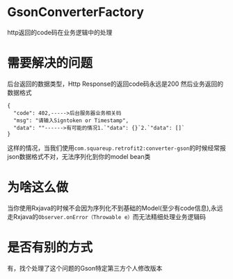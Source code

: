 # GsonConverterFactory
http返回的code码在业务逻辑中的处理
# 需要解决的问题
后台返回的数据类型，Http Response的返回code码永远是200
然后业务返回的数据格式
```
{
  "code": 402,----->后台服务器业务相关码
  "msg": "请输入Signtoken or Timestamp",
  "data": ""------>有可能的情况1.`"data": {}`2.`"data": []`
}
```
这样的情况，当我们使用`com.squareup.retrofit2:converter-gson`的时候经常报json数据格式不对，无法序列化到你的model bean类

# 为啥这么做
当你使用Rxjava的时候不会因为序列化不到基础的Model(至少有code信息),永远走Rxjava的`Observer.onError（Throwable e）`而无法精细处理业务逻辑码
# 是否有别的方式
有，找个处理了这个问题的Gson特定第三方个人修改版本
